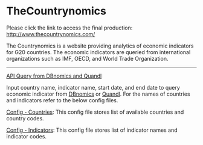 # TheCountrynomics
Please click the link to access the final production: http://www.thecountrynomics.com/

The Countrynomics is a website providing analytics of economic indicators for G20 countries. The economic indicators are queried from international organizations such as IMF, OECD, and World Trade Organization.
______________________________________________________________________________________________________________________________________

[API Query from DBnomics and Quandl](https://github.com/sh2nam/TheCountrynomics/blob/master/mysite/applications/derivatives/project_code/Downlaod_Dbnomics_API_Data.py)

Input country name, indicator name, start date, and end date to query economic indicator from [DBnomics](https://db.nomics.world/) or [Quandl](https://www.quandl.com/). For the names of countries and indicators refer to the below config files.





[Config - Countries](https://github.com/sh2nam/TheCountrynomics/blob/master/mysite/applications/derivatives/project_code/config_country.yaml): This config file stores list of available countries and country codes. 

[Config - Indicators](https://github.com/sh2nam/TheCountrynomics/blob/master/mysite/applications/derivatives/project_code/config_indicator.yaml): This config file stores list of indicator names and indicator codes.

